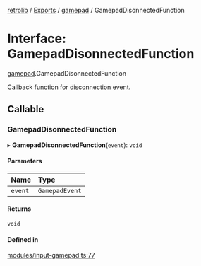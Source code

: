 [retrolib](../README.md) / [Exports](../modules.md) / [gamepad](../modules/gamepad.md) / GamepadDisonnectedFunction

# Interface: GamepadDisonnectedFunction

[gamepad](../modules/gamepad.md).GamepadDisonnectedFunction

Callback function for disconnection event.

## Callable

### GamepadDisonnectedFunction

▸ **GamepadDisonnectedFunction**(`event`): `void`

#### Parameters

| Name | Type |
| :------ | :------ |
| `event` | `GamepadEvent` |

#### Returns

`void`

#### Defined in

[modules/input-gamepad.ts:77](https://github.com/philbgarner/retrolib/blob/01ba5a2/src/modules/input-gamepad.ts#L77)
